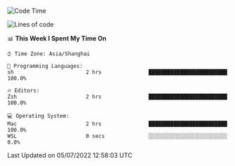 <!--START_SECTION:waka-->
![Code Time](http://img.shields.io/badge/Code%20Time-743%20hrs%2033%20mins-blue)

![Lines of code](https://img.shields.io/badge/From%20Hello%20World%20I%27ve%20Written-22%20Thousand%20lines%20of%20code-blue)

📊 **This Week I Spent My Time On** 

```text
⌚︎ Time Zone: Asia/Shanghai

💬 Programming Languages: 
sh                       2 hrs               █████████████████████████   100.0%

🔥 Editors: 
Zsh                      2 hrs               █████████████████████████   100.0%

💻 Operating System: 
Mac                      2 hrs               █████████████████████████   100.0% 
WSL                      0 secs              ░░░░░░░░░░░░░░░░░░░░░░░░░   0.0%

```


 Last Updated on 05/07/2022 12:58:03 UTC
<!--END_SECTION:waka-->
